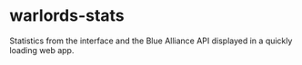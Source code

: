 # warlords-stats
Statistics from the interface and the Blue Alliance API displayed in a quickly loading web app.
